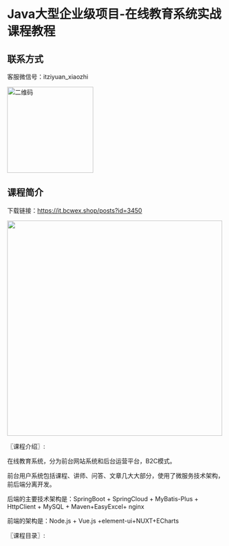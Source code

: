 # Java大型企业级项目-在线教育系统实战课程教程

## 联系方式

客服微信号：itziyuan_xiaozhi

<img src="https://ziyuanyun.oss-cn-guangzhou.aliyuncs.com/common/20240614073449/666b82192834a.jpg" width="200" height="200" alt="二维码">

## 课程简介

下载链接：https://it.bcwex.shop/posts?id=3450

<img src="https://ziyuanyun.oss-cn-guangzhou.aliyuncs.com/yun/20240515185156/664493cc82f71.jpg" width="500" alt="">

  〖课程介绍〗:

 在线教育系统，分为前台网站系统和后台运营平台，B2C模式。

 前台用户系统包括课程、讲师、问答、文章几大大部分，使用了微服务技术架构，前后端分离开发。

 后端的主要技术架构是：SpringBoot + SpringCloud + MyBatis-Plus + HttpClient + MySQL + Maven+EasyExcel+ nginx

 前端的架构是：Node.js + Vue.js +element-ui+NUXT+ECharts

 〖课程目录〗:

  
